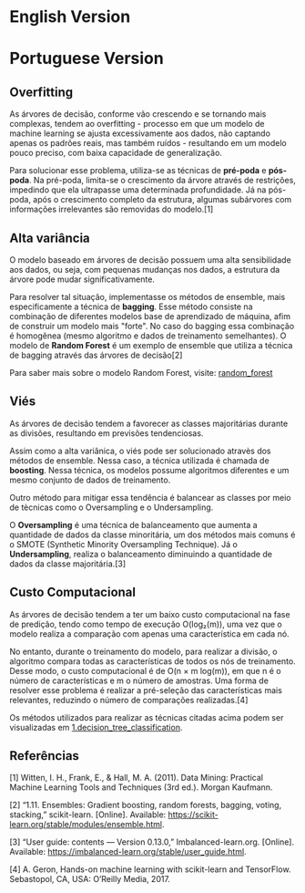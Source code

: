 # English Version


# Portuguese Version

## Overfitting

As árvores de decisão, conforme vão crescendo e se tornando mais complexas, tendem ao overfitting - processo em que um modelo de machine learning  se ajusta excessivamente aos dados, não captando apenas os padrões reais, mas também ruídos - resultando em um modelo pouco preciso, com baixa capacidade de generalização.

Para solucionar esse problema, utiliza-se as técnicas de **pré-poda** e **pós-poda**. Na pré-poda, limita-se o crescimento da árvore através de restrições, impedindo que ela ultrapasse uma determinada profundidade. Já na pós-poda, após o crescimento completo da estrutura, algumas subárvores com informações irrelevantes são removidas do modelo.[1]

## Alta variância

O modelo baseado em árvores de decisão possuem uma alta sensibilidade aos dados, ou seja, com pequenas mudanças nos dados, a estrutura da árvore pode mudar significativamente.

Para resolver tal situação, implementasse os métodos de ensemble, mais especificamente a técnica de **bagging**. Esse método consiste na combinação de diferentes modelos base de aprendizado de máquina, afim de construir um modelo mais "forte". No caso do bagging essa combinação é homogênea (mesmo algoritmo e dados de treinamento semelhantes). O modelo de **Random Forest** é um exemplo de ensemble que utiliza a técnica de bagging através das árvores de decisão[2]

Para saber mais sobre o modelo Random Forest, visite: [random_forest](https://github.com/mevianna/ISA/tree/random_forest)

## Viés

As árvores de decisão tendem a favorecer as classes majoritárias durante as divisões, resultando em previsões tendenciosas.

Assim como a alta variânica, o viés pode ser solucionado atravès dos métodos de ensemble. Nessa caso, a técnica utilizada é chamada de **boosting**. Nessa técnica, os modelos possume algoritmos diferentes e um mesmo conjunto de dados de treinamento.

Outro método para mitigar essa tendência é balancear as classes por meio de tècnicas como o Oversampling e o Undersampling.

O **Oversampling** é uma técnica de balanceamento que aumenta a quantidade de dados da classe minoritária, um dos métodos mais comuns é o SMOTE (Synthetic Minority Oversampling Technique). Já o **Undersampling**, realiza o balanceamento diminuindo a quantidade de dados da classe majoritária.[3]

## Custo Computacional

  As árvores de decisão tendem a ter um baixo custo computacional na fase de predição, tendo como tempo de execução O(log₂(m)), uma vez que o modelo realiza a comparação com apenas uma característica em cada nó. 

  No entanto, durante o treinamento do modelo, para realizar a divisão, o algoritmo compara todas as características de todos os nós de treinamento. Desse modo, o custo computacional é de O(n × m log(m)), em que n é o número de características e m o número de amostras. Uma forma de resolver esse problema é realizar a pré-seleção das características mais relevantes, reduzindo o número de comparações realizadas.[4] 
  
  Os métodos utilizados para realizar as técnicas citadas acima podem ser visualizadas em [1.decision_tree_classification](https://github.com/mevianna/ISA/blob/decision_tree/decision_tree/code/1.decision_tree_classification.md).

## Referências
[1] Witten, I. H., Frank, E., & Hall, M. A. (2011). Data Mining: Practical Machine Learning Tools and Techniques (3rd ed.). Morgan Kaufmann.

[2]	“1.11. Ensembles: Gradient boosting, random forests, bagging, voting, stacking,” scikit-learn. [Online]. Available: https://scikit-learn.org/stable/modules/ensemble.html. 

[3] “User guide: contents — Version 0.13.0,” Imbalanced-learn.org. [Online]. Available: https://imbalanced-learn.org/stable/user_guide.html. 

[4] A. Geron, Hands-on machine learning with scikit-learn and TensorFlow. Sebastopol, CA, USA: O’Reilly Media, 2017.
